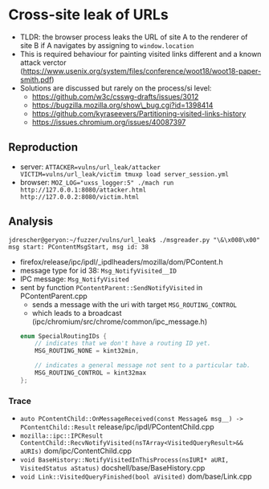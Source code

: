 # Cross-site leak of URLs

- TLDR: the browser process leaks the URL of site A to the renderer of site B if A navigates by assigning to `window.location`
- This is required behaviour for painting visited links different and a known attack verctor (https://www.usenix.org/system/files/conference/woot18/woot18-paper-smith.pdf)
- Solutions are discussed but rarely on the process/si level:
    - https://github.com/w3c/csswg-drafts/issues/3012
    - https://bugzilla.mozilla.org/show\_bug.cgi?id=1398414
    - https://github.com/kyraseevers/Partitioning-visited-links-history
    - https://issues.chromium.org/issues/40087397

## Reproduction
- server: `ATTACKER=vulns/url_leak/attacker VICTIM=vulns/url_leak/victim tmuxp load server_session.yml`
- browser: `MOZ_LOG="uxss_logger:5" ./mach run http://127.0.0.1:8080/attacker.html http://127.0.0.2:8080/victim.html`

## Analysis
```
jdrescher@geryon:~/fuzzer/vulns/url_leak$ ./msgreader.py "\&\x008\x00"
msg start: PContentMsgStart, msg id: 38
```

- firefox/release/ipc/ipdl/_ipdlheaders/mozilla/dom/PContent.h
- message type for id 38: `Msg_NotifyVisited__ID`
- IPC message: `Msg_NotifyVisited`
- sent by function `PContentParent::SendNotifyVisited` in PContentParent.cpp
    - sends a message with the uri with target `MSG_ROUTING_CONTROL`
    - which leads to a broadcast (ipc/chromium/src/chrome/common/ipc_message.h)
    ```cpp
    enum SpecialRoutingIDs {
        // indicates that we don't have a routing ID yet.
        MSG_ROUTING_NONE = kint32min,

        // indicates a general message not sent to a particular tab.
        MSG_ROUTING_CONTROL = kint32max
    };
    ```


### Trace
- `auto PContentChild::OnMessageReceived(const Message& msg__) -> PContentChild::Result` release/ipc/ipdl/PContentChild.cpp
- `mozilla::ipc::IPCResult ContentChild::RecvNotifyVisited(nsTArray<VisitedQueryResult>&& aURIs)` dom/ipc/ContentChild.cpp
- `void BaseHistory::NotifyVisitedInThisProcess(nsIURI* aURI, VisitedStatus aStatus)` docshell/base/BaseHistory.cpp
- `void Link::VisitedQueryFinished(bool aVisited)` dom/base/Link.cpp